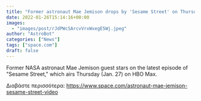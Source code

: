 ```yaml
---
title: "Former astronaut Mae Jemison drops by 'Sesame Street' on Thursday (exclusive sneak peek video) "
date: 2022-01-26T15:14:16+00:00
images:
  - "images/post/rJdPWcSArcvVrxWxegE5Wj.jpeg"
author: "AstroBot"
categories: ["News"]
tags: ["space.com"]
draft: false
---
```


Former NASA astronaut Mae Jemison guest stars on the latest episode of "Sesame Street," which airs Thursday (Jan. 27) on HBO Max. 

Διαβάστε περισσότερα: https://www.space.com/astronaut-mae-jemison-sesame-street-video
